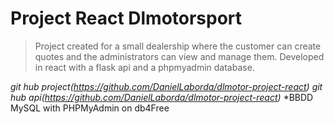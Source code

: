 # Project React Dlmotorsport

> Project created for a small dealership where the customer can create quotes and the administrators can view and manage them. 
> Developed in react with a flask api and a phpmyadmin database.


*git hub project(https://github.com/DanielLaborda/dlmotor-project-react)*
*git hub api(https://github.com/DanielLaborda/dlmotor-project-react)*
*BBDD MySQL with PHPMyAdmin on db4Free
